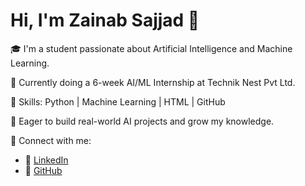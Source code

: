 # Hi, I'm Zainab Sajjad 👋

🎓 I'm a student passionate about Artificial Intelligence and Machine Learning.

💼 Currently doing a 6-week AI/ML Internship at Technik Nest Pvt Ltd.

🚀 Skills: Python | Machine Learning | HTML | GitHub

🌱 Eager to build real-world AI projects and grow my knowledge.

🔗 Connect with me:
- 🔗 [LinkedIn](https://www.linkedin.com/in/zainab-sajjad-a628b6337)
- 🐙 [GitHub](https://github.com/zainabsajjad01)
